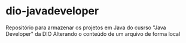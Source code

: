 # dio-javadeveloper
Repositório para armazenar os projetos em Java do cusrso "Java Developer" da DIO
Alterando o conteúdo de um arquivo de forma local